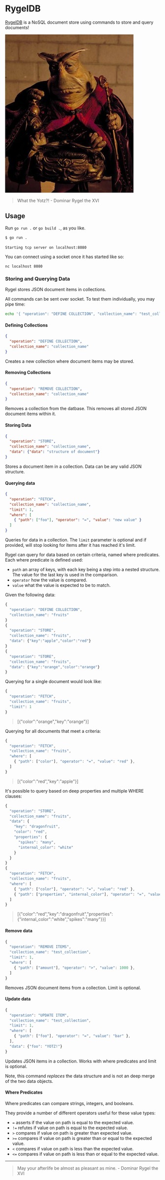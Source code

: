 # RygelDB
[RygelDB](https://github.com/APiercey/RygelDB) is a NoSQL document store using commands to store and query documents!

<img src="https://raw.githubusercontent.com/APiercey/RygelDB/main/sparky.png">

> What the Yotz?! - Dominar Rygel the XVI

## Usage
Run `go run .` or `go build .`, as you like.

```
$ go run .

Starting tcp server on localhost:8080
```

You can connect using a socket once it has started like so:
```
nc localhost 8080
```

### Storing and Querying Data
Rygel stores JSON document items in collections.

All commands can be sent over socket. To test them individually, you may pipe time:
```bash
echo '{ "operation": "DEFINE COLLECTION", "collection_name": "test_collection" }' | nc localhost 8080
```

#### Defining Collections
```json
{ 
  "operation": "DEFINE COLLECTION",
  "collection_name": "collection_name"
}
```
Creates a new collection where document items may be stored.

#### Removing Collections
```json
{ 
  "operation": "REMOVE COLLECTION",
  "collection_name": "collection_name"
}
```
Removes a collection from the datbase. This removes all stored JSON document items within it.

#### Storing Data
```json
{ 
  "operation": "STORE",
  "collection_name": "collection_name",
  "data": {"data": "structure of document"}
}
```
Stores a document item in a collection. Data can be any valid JSON structure.

#### Querying data
```json
{ 
  "operation": "FETCH",
  "collection_name": "collection_name",
  "limit": 1,
  "where": [
    { "path": ["foo"], "operator": "=", "value": "new value" }
  ]
}
```
Queries for data in a collection. The `limit` parameter is optional and if provided, will stop looking for items after it has reached it's limit.

Rygel can query for data based on certain criteria, named where predicates. Each where predicate is defined used:
- `path` an array of keys, with each key being a step into a nested structure. The value for the last key is used in the comparison.
- `operator` how the value is compared.
- `value` what the value is expected to be to match.

Given the following data:
```javascript
{
  "operation": "DEFINE COLLECTION",
  "collection_name": "fruits"
}
{ 
  "operation": "STORE",
  "collection_name": "fruits",
  "data": {"key":"apple","color":"red"}
}
{ 
  "operation": "STORE",
  "collection_name": "fruits",
  "data": {"key":"orange","color":"orange"}
}
```

Querying for a single document would look like:
```javascript
{ 
  "operation": "FETCH",
  "collection_name": "fruits",
  "limit": 1
}
```
> [{"color":"orange","key":"orange"}]

Querying for all documents that meet a criteria:
```javascript
{ 
  "operation": "FETCH",
  "collection_name": "fruits",
  "where": [
    { "path": ["color"], "operator": "=", "value": "red" },
  ]
}
```
> [{"color":"red","key":"apple"}]

It's possible to query based on deep properties and multiple WHERE clauses:
```javascript
{ 
  "operation": "STORE",
  "collection_name": "fruits",
  "data": {
    "key": "dragonfruit",
    "color": "red",
    "properties": {
      "spikes": "many",
      "internal_color": "white"
    }
  }
}
{ 
  "operation": "FETCH",
  "collection_name": "fruits",
  "where": [
    { "path": ["color"], "operator": "=", "value": "red" },
    { "path": ["properties", "internal_color"], "operator": "=", "value": "white" },
  ]
}
```
> [{"color":"red","key":"dragonfruit","properties":{"internal_color":"white","spikes":"many"}}]

#### Remove data
```javascript
{ 
  "operation": "REMOVE ITEMS",
  "collection_name": "test_collection",
  "limit": 1,
  "where": [
    { "path": ["amount"], "operator": ">", "value": 1000 },
  ]
}
```
Removes JSON document items from a collection. Limit is optional.

#### Update data
```javascript
{ 
  "operation": "UPDATE ITEM",
  "collection_name": "test_collection",
  "limit": 1,
  "where": [
    { "path": ["foo"], "operator": "=", "value": "bar" },
  ],
  "data": {"foo": "YOTZ!"}
}
```

Updates JSON items in a collection. Works with where predicates and limit is optional.

Note, this command _replaces_ the data structure and is not an deep merge of the two data objects.

#### Where Predicates
Where predicates can compare strings, integers, and booleans.

They provide a number of different operators useful for these value types:
- `=` asserts if the value on path is equal to the expected value.
- `!=` refutes if value on path is equal to the expected value.
- `>` compares if value on path is greater than expected value.
- `>=` compares if value on path is greater than or equal to the expected value.
- `<` compares if value on path is less than the expected value.
- `<=` compares if value on path is less than or equal to the expected value.

---

> May your afterlife be almost as pleasant as mine. - Dominar Rygel the XVI

